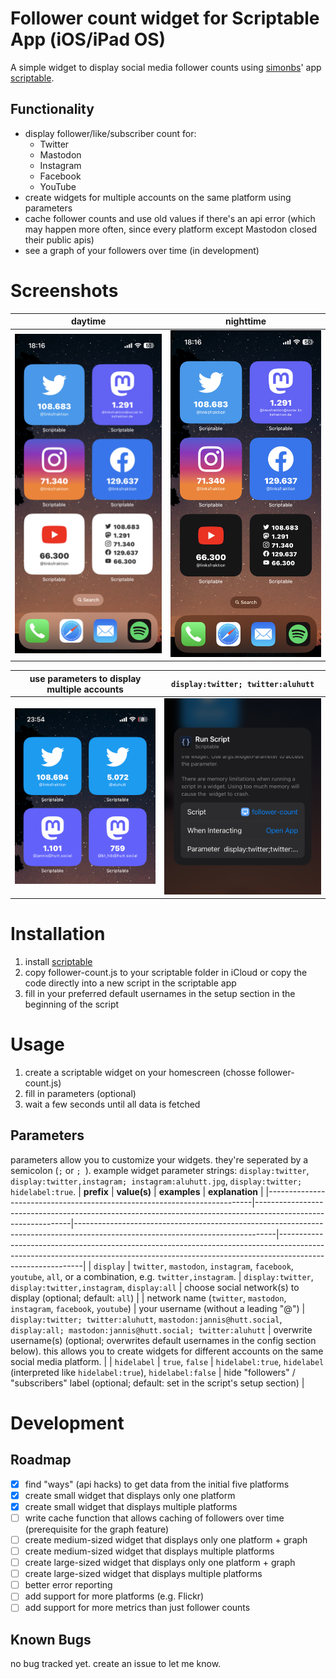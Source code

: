 # Follower count widget for Scriptable App (iOS/iPad OS)
A simple widget to display social media follower counts using [simonbs](https://github.com/simonbs)' app [scriptable](https://scriptable.app).

## Functionality
* display follower/like/subscriber count for:
	* Twitter
	* Mastodon
	* Instagram
	* Facebook
	* YouTube
* create widgets for multiple accounts on the same platform using parameters
* cache follower counts and use old values if there's an api error (which may happen more often, since every platform except Mastodon closed their public apis)
* see a graph of your followers over time (in development)

# Screenshots
| daytime | nighttime |
| ------- | --------- |
| ![Screenshot: small widgets by day](screenshots/widgets_small_daytime.png) | ![Screenshot: small widgets by night](screenshots/widgets_small_nighttime.png) |

| use parameters to display multiple accounts | `display:twitter; twitter:aluhutt` |
| ------------------------------------------- | ---------------------------------- |
| ![Screenshot: multiple small twitter widgets](screenshots/multiple_small_twitter_widgets.png) | ![Screenshot: multiple small twitter widget parameters](screenshots/multiple_small_twitter_widgets_parameters.png) |

# Installation
1. install [scriptable](https://scriptable.app)
2. copy follower-count.js to your scriptable folder in iCloud or copy the code directly into a new script in the scriptable app
3. fill in your preferred default usernames in the setup section in the beginning of the script

# Usage
1. create a scriptable widget on your homescreen (chosse follower-count.js)
2. fill in parameters (optional)
3. wait a few seconds until all data is fetched

## Parameters
parameters allow you to customize your widgets. they're seperated by a semicolon (`;` or `; `).
example widget parameter strings: `display:twitter`, `display:twitter,instagram; instagram:aluhutt.jpg`, `display:twitter; hidelabel:true`.
| **prefix**                                                               | **value(s)**                                                                                                 | **examples**                                                                                                                   | **explanation**                                                                                                                                                                         |
|--------------------------------------------------------------------------|--------------------------------------------------------------------------------------------------------------|--------------------------------------------------------------------------------------------------------------------------------|-----------------------------------------------------------------------------------------------------------------------------------------------------------------------------------------|
| `display` | `twitter`, `mastodon`, `instagram`, `facebook`, `youtube`, `all`, or a combination, e.g. `twitter,instagram`. | `display:twitter`, `display:twitter,instagram`, `display:all` | choose social network(s) to display (optional; default: `all`) |
| network name (`twitter`, `mastodon`, `instagram`, `facebook`, `youtube`) | your username (without a leading "@") | `display:twitter; twitter:aluhutt`, `mastodon:jannis@hutt.social`, `display:all; mastodon:jannis@hutt.social; twitter:aluhutt` | overwrite username(s) (optional; overwrites default usernames in the config section below). this allows you to create widgets for different accounts on the same social media platform. |
| `hidelabel` | `true`, `false` | `hidelabel:true`, `hidelabel` (interpreted like `hidelabel:true`), `hidelabel:false` | hide "followers" / "subscribers" label (optional; default: set in the script's setup section) |

# Development 
## Roadmap
- [x] find "ways" (api hacks) to get data from the initial five platforms
- [x] create small widget that displays only one platform
- [x] create small widget that displays multiple platforms
- [ ] write cache function that allows caching of followers over time (prerequisite for the graph feature)
- [ ] create medium-sized widget that displays only one platform + graph
- [ ] create medium-sized widget that displays multiple platforms
- [ ] create large-sized widget that displays only one platform + graph
- [ ] create large-sized widget that displays multiple platforms
- [ ] better error reporting
- [ ] add support for more platforms (e.g. Flickr)
- [ ] add support for more metrics than just follower counts

## Known Bugs
no bug tracked yet. create an issue to let me know.
